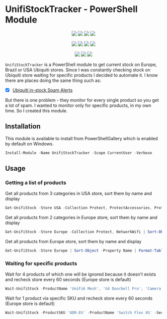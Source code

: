 ﻿# UnifiStockTracker - PowerShell Module

<p align="center">
  <a href="https://dev.azure.com/evotecpl/UnifiStockTracker/_build/results?buildId=latest"><img src="https://img.shields.io/azure-devops/build/evotecpl/39c74615-8f34-4af0-a835-68dc33f9214f/14?label=Azure%20Pipelines&style=flat-square"></a>
  <a href="https://www.powershellgallery.com/packages/UnifiStockTracker"><img src="https://img.shields.io/powershellgallery/v/UnifiStockTracker.svg?style=flat-square"></a>
  <a href="https://www.powershellgallery.com/packages/UnifiStockTracker"><img src="https://img.shields.io/powershellgallery/vpre/UnifiStockTracker.svg?label=powershell%20gallery%20preview&colorB=yellow&style=flat-square"></a>
  <a href="https://github.com/EvotecIT/UnifiStockTracker"><img src="https://img.shields.io/github/license/EvotecIT/UnifiStockTracker.svg?style=flat-square"></a>
</p>

<p align="center">
  <a href="https://www.powershellgallery.com/packages/UnifiStockTracker"><img src="https://img.shields.io/powershellgallery/p/UnifiStockTracker.svg?style=flat-square"></a>
  <a href="https://github.com/EvotecIT/UnifiStockTracker"><img src="https://img.shields.io/github/languages/top/evotecit/UnifiStockTracker.svg?style=flat-square"></a>
  <a href="https://github.com/EvotecIT/UnifiStockTracker"><img src="https://img.shields.io/github/languages/code-size/evotecit/UnifiStockTracker.svg?style=flat-square"></a>
  <a href="https://www.powershellgallery.com/packages/UnifiStockTracker"><img src="https://img.shields.io/powershellgallery/dt/UnifiStockTracker.svg?style=flat-square"></a>
</p>

<p align="center">
  <a href="https://twitter.com/PrzemyslawKlys"><img src="https://img.shields.io/twitter/follow/PrzemyslawKlys.svg?label=Twitter%20%40PrzemyslawKlys&style=flat-square&logo=twitter"></a>
  <a href="https://evotec.xyz/hub"><img src="https://img.shields.io/badge/Blog-evotec.xyz-2A6496.svg?style=flat-square"></a>
  <a href="https://www.linkedin.com/in/pklys"><img src="https://img.shields.io/badge/LinkedIn-pklys-0077B5.svg?logo=LinkedIn&style=flat-square"></a>
</p>

`UnifiStockTracker` is a PowerShell module to get current stock on Europe, Brazil or USA Ubiquiti stores.
Since I was constantly checking stock on Ubiquiti store waiting for specific products I decided to automate it.
I know there are places doing the same thing such as:

- [x] [Ubiquiti in-stock Spam Alerts](https://www.reddit.com/r/UbiquitiInStock/)

But there is one problem - they monitor for every single product so you get a lot of spam. I wanted to monitor only for specific products, in my own time. So I created this module.

## Installation

This module is available to install from PowerShellGallery which is enabled by default on Windows.

```powershell
Install-Module -Name UnifiStockTracker -Scope CurrentUser -Verbose
```

## Usage

### Getting a list of products

Get all products from 3 categories in USA store, sort them by name and display

```powershell
Get-UnifiStock -Store USA -Collection Protect, ProtectAccessories, ProtectNVR | Sort-Object -Property Name | Format-Table
```

Get all products from 2 categories in Europe store, sort them by name and display

```powershell
Get-UnifiStock -Store Europe -Collection Protect, NetworkWifi | Sort-Object -Property Name | Format-Table
```

Get all products from Europe store, sort them by name and display

```powershell
Get-UnifiStock -Store Europe | Sort-Object -Property Name | Format-Table
```

### Waiting for specific products

Wait for 4 products of which one will be ignored because it doesn't exists and recheck store every 60 seconds (Europe store is default)

```powershell
Wait-UnifiStock -ProductName 'UniFi6 Mesh', 'G4 Doorbell Pro', 'Camera G4 Pro', 'Test' -Seconds 60
```

Wait for 1 product via specific SKU and recheck store every 60 seconds (Europe store is default)

```powershell
Wait-UnifiStock -ProductSKU 'UDR-EU' -ProductName 'Switch Flex XG' -Seconds 60
```